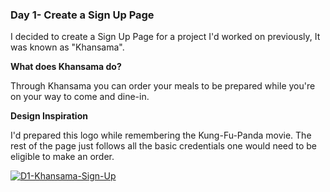### Day 1- Create a Sign Up Page

I decided to create a Sign Up Page for a project I'd worked on previously, It was known as "Khansama".
<br>

**What does Khansama do?**

Through Khansama you can order your meals to be prepared while you're on your way to come and dine-in.

**Design Inspiration**

I'd prepared this logo while remembering the Kung-Fu-Panda movie. The rest of the page just follows all the basic credentials one would need to be eligible to make an order.

<a href="https://ibb.co/vPkj28C"><img src="https://i.ibb.co/fpHxm7V/D1-Khansama-Sign-Up.png" alt="D1-Khansama-Sign-Up" border="0"></a>
